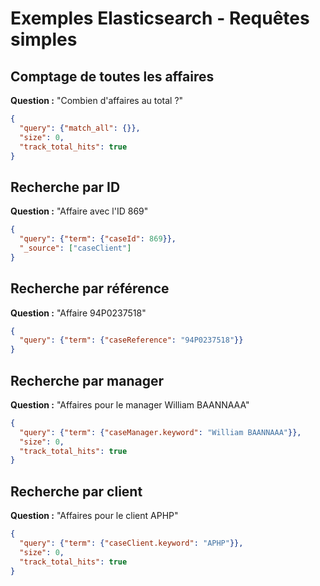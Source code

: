 # Exemples Elasticsearch - Requêtes simples

## Comptage de toutes les affaires

**Question :** "Combien d'affaires au total ?"

```json
{
  "query": {"match_all": {}},
  "size": 0,
  "track_total_hits": true
}
```

## Recherche par ID

**Question :** "Affaire avec l'ID 869"

```json
{
  "query": {"term": {"caseId": 869}},
  "_source": ["caseClient"]
}
```

## Recherche par référence

**Question :** "Affaire 94P0237518"

```json
{
  "query": {"term": {"caseReference": "94P0237518"}}
}
```

## Recherche par manager

**Question :** "Affaires pour le manager William BAANNAAA"

```json
{
  "query": {"term": {"caseManager.keyword": "William BAANNAAA"}},
  "size": 0,
  "track_total_hits": true
}
```

## Recherche par client

**Question :** "Affaires pour le client APHP"

```json
{
  "query": {"term": {"caseClient.keyword": "APHP"}},
  "size": 0,
  "track_total_hits": true
}
```
